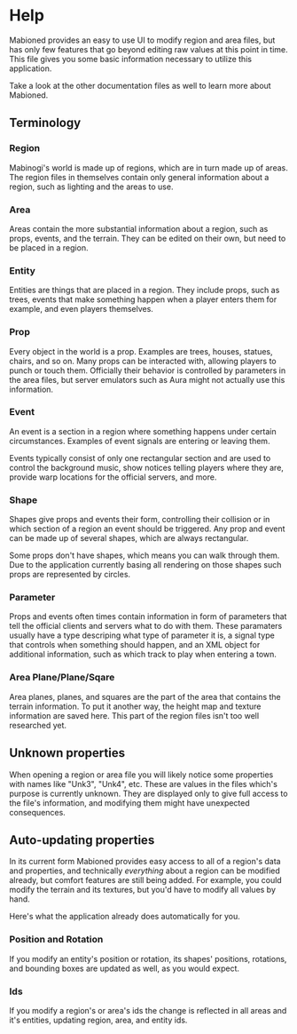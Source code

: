 Help
=============================================================================

Mabioned provides an easy to use UI to modify region and area files,
but has only few features that go beyond editing raw values at this
point in time. This file gives you some basic information necessary
to utilize this application.

Take a look at the other documentation files as well to learn more
about Mabioned.

Terminology
-----------------------------------------------------------------------------

### Region

Mabinogi's world is made up of regions, which are in turn made up of
areas. The region files in themselves contain only general information
about a region, such as lighting and the areas to use.

### Area

Areas contain the more substantial information about a region,
such as props, events, and the terrain. They can be edited on their
own, but need to be placed in a region.

### Entity

Entities are things that are placed in a region. They include props,
such as trees, events that make something happen when a player
enters them for example, and even players themselves.

### Prop

Every object in the world is a prop. Examples are trees, houses, statues,
chairs, and so on. Many props can be interacted with, allowing players
to punch or touch them. Officially their behavior is controlled by
parameters in the area files, but server emulators such as Aura
might not actually use this information.

### Event

An event is a section in a region where something happens under
certain circumstances. Examples of event signals are entering or
leaving them.

Events typically consist of only one rectangular section and are used
to control the background music, show notices telling players where they
are, provide warp locations for the official servers, and more.

### Shape

Shapes give props and events their form, controlling their collision
or in which section of a region an event should be triggered. Any prop
and event can be made up of several shapes, which are always rectangular.

Some props don't have shapes, which means you can walk through them.
Due to the application currently basing all rendering on those
shapes such props are represented by circles.

### Parameter

Props and events often times contain information in form of parameters
that tell the official clients and servers what to do with them.
These paramaters usually have a type descriping what type of parameter
it is, a signal type that controls when something should happen, and an
XML object for additional information, such as which track to play
when entering a town.

### Area Plane/Plane/Sqare

Area planes, planes, and squares are the part of the area that contains
the terrain information. To put it another way, the height map and
texture information are saved here. This part of the region files
isn't too well researched yet.

Unknown properties
-----------------------------------------------------------------------------

When opening a region or area file you will likely notice some properties
with names like "Unk3", "Unk4", etc. These are values in the files which's
purpose is currently unknown. They are displayed only to give full access
to the file's information, and modifying them might have unexpected
consequences.

Auto-updating properties
-----------------------------------------------------------------------------

In its current form Mabioned provides easy access to all of a region's
data and properties, and technically *everything* about a region can
be modified already, but comfort features are still being added.
For example, you could modify the terrain and its textures, but you'd
have to modify all values by hand.

Here's what the application already does automatically for you.

### Position and Rotation

If you modify an entity's position or rotation, its shapes' positions,
rotations, and bounding boxes are updated as well, as you would expect.

### Ids

If you modify a region's or area's ids the change is reflected in all
areas and it's entities, updating region, area, and entity ids.
